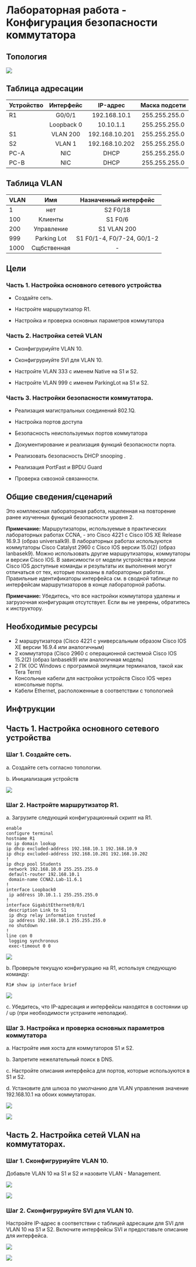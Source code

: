 # Лабораторная работа - Конфигурация безопасности коммутатора
## Топология
![](https://github.com/pogodin2004/otusNetwork/blob/main/dz09/images/topology.png)
## Таблица адресации
| Устройство | Интерфейс   | IP-адрес       | Маска подсети |
| ---------- |:-----------:|:--------------:|:-------------:|
| R1         | G0/0/1      | 192.168.10.1   | 255.255.255.0 |
|            | Loopback 0  | 10.10.1.1      | 255.255.255.0 |
| S1         | VLAN 200    | 192.168.10.201 | 255.255.255.0 |
| S2         | VLAN 1      | 192.168.10.202 | 255.255.255.0 |
| PC-A       | NIC         | DHCP           | 255.255.255.0 |
| PC-B       | NIC         | DHCP           | 255.255.255.0 |


## Таблица VLAN
| VLAN       | Имя         | Назначенный интерфейс      | 
| ---------- |:-----------:|:--------------------------:|
| 1          | нет         | S2 F0/18                   |
| 100        | Клиенты     | S1 F0/6                    |
| 200        | Управление  | S1 VLAN 200                |
| 999        | Parking Lot | S1 F0/1-4, F0/7-24, G0/1-2 |
| 1000       | Сщбственная | -                          |

## Цели
### Часть 1. Настройка основного сетевого устройства

   * Создайте сеть.

   * Настройте маршрутизатор R1.

   * Настройка и проверка основных параметров коммутатора

### Часть 2. Настройка сетей VLAN

   * Сконфигруриуйте VLAN 10.

   * Сконфигруриуйте SVI для VLAN 10.

   * Настройте VLAN 333 с именем Native на S1 и S2.

   * Настройте VLAN 999 с именем ParkingLot на S1 и S2.

### Часть 3. Настройки безопасности коммутатора.

   * Реализация магистральных соединений 802.1Q.

   * Настройка портов доступа

   * Безопасность неиспользуемых портов коммутатора

   * Документирование и реализация функций безопасности порта.

   * Реализовать безопасность DHCP snooping .

   * Реализация PortFast и BPDU Guard

   * Проверка сквозной связанности.

## Общие сведения/сценарий

   Это комплексная лабораторная работа, нацеленная на повторение ранее изученных функций безопасности уровня 2.

   **Примечание:** Маршрутизаторы, используемые в практических лабораторных работах CCNA, - это Cisco 4221 с Cisco IOS XE Release 16.9.3 (образ universalk9). В лабораторных работах используются коммутаторы Cisco Catalyst 2960 с Cisco IOS версии 15.0(2) (образ lanbasek9). Можно использовать другие маршрутизаторы, коммутаторы и версии Cisco IOS. В зависимости от модели устройства и версии Cisco IOS доступные команды и результаты их выполнения могут отличаться от тех, которые показаны в лабораторных работах. Правильные идентификаторы интерфейса см. в сводной таблице по интерфейсам маршрутизаторов в конце лабораторной работы.

   **Примечание:** Убедитесь, что все настройки коммутатора удалены и загрузочная конфигурация отсутствует. Если вы не уверены, обратитесь к инструктору.

## Необходимые ресурсы
   * 2 маршрутизатора (Cisco 4221 с универсальным образом Cisco IOS XE версии 16.9.4 или аналогичным)
   * 2 коммутатора (Cisco 2960 с операционной системой Cisco IOS 15.2(2) (образ lanbasek9) или аналогичная модель)
   * 2 ПК (ОС Windows с программой эмуляции терминалов, такой как Tera Term)
   * Консольные кабели для настройки устройств Cisco IOS через консольные порты.
   * Кабели Ethernet, расположенные в соответствии с топологией

## Инфтрукции

## Часть 1. Настройка основного сетевого устройства
   
### Шаг 1. Создайте сеть.

   a. Создайте сеть согласно топологии.

   b. Инициализация устройств

![](https://github.com/pogodin2004/otusNetwork/blob/main/dz09/images/my_topology.png)

### Шаг 2. Настройте маршрутизатор R1.

   a. Загрузите следующий конфигурационный скрипт на R1.

```
enable
configure terminal
hostname R1
no ip domain lookup
ip dhcp excluded-address 192.168.10.1 192.168.10.9
ip dhcp excluded-address 192.168.10.201 192.168.10.202
!
ip dhcp pool Students
 network 192.168.10.0 255.255.255.0
 default-router 192.168.10.1
 domain-name CCNA2.Lab-11.6.1
!
interface Loopback0
 ip address 10.10.1.1 255.255.255.0
!
interface GigabitEthernet0/0/1
 description Link to S1
 ip dhcp relay information trusted
 ip address 192.168.10.1 255.255.255.0
 no shutdown
!
line con 0
 logging synchronous
 exec-timeout 0 0
```

![](https://github.com/pogodin2004/otusNetwork/blob/main/dz09/images/r1_first_config.png)

   b. Проверьте текущую конфигурацию на R1, используя следующую команду:

```
R1# show ip interface brief
```

![](https://github.com/pogodin2004/otusNetwork/blob/main/dz09/images/r1_int_br.png)

   c. Убедитесь, что IP-адресация и интерфейсы находятся в состоянии up / up (при необходимости устраните неполадки).

### Шаг 3. Настройка и проверка основных параметров коммутатора

   a. Настройте имя хоста для коммутаторов S1 и S2.

   b. Запретите нежелательный поиск в DNS.

   c. Настройте описания интерфейса для портов, которые используются в S1 и S2.

   d. Установите для шлюза по умолчанию для VLAN управления значение 192.168.10.1 на обоих коммутаторах.

![](https://github.com/pogodin2004/otusNetwork/blob/main/dz07/images/s1_first_config.png)


![](https://github.com/pogodin2004/otusNetwork/blob/main/dz07/images/s2_first_config.png)


## Часть 2. Настройка сетей VLAN на коммутаторах.

### Шаг 1. Сконфигруриуйте VLAN 10.

Добавьте VLAN 10 на S1 и S2 и назовите VLAN - Management.

![](https://github.com/pogodin2004/otusNetwork/blob/main/dz07/images/s1_vlan_10.png)


![](https://github.com/pogodin2004/otusNetwork/blob/main/dz07/images/s2_vlan_10.png)
   

### Шаг 2. Сконфигруриуйте SVI для VLAN 10.

   Настройте IP-адрес в соответствии с таблицей адресации для SVI для VLAN 10 на S1 и S2. Включите интерфейсы SVI и предоставьте описание для интерфейса.

![](https://github.com/pogodin2004/otusNetwork/blob/main/dz07/images/s1_int_vlan_10.png)

![](https://github.com/pogodin2004/otusNetwork/blob/main/dz07/images/s2_int_vlan_10.png)




